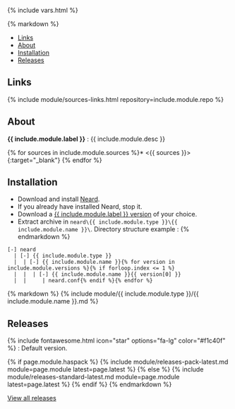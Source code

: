 {% include vars.html %}

<div class="markdown-body">{% markdown %}

* [Links](#links)
* [About](#about)
* [Installation](#installation)
* [Releases](#releases)

## Links

{% include module/sources-links.html repository=include.module.repo %}

## About

**{{ include.module.label }}** : {{ include.module.desc }}

{% for sources in include.module.sources %}* <{{ sources }}>{:target="_blank"}
{% endfor %}

## Installation

* Download and install [Neard](/doc/get-started).
* If you already have installed Neard, stop it.
* Download a [{{ include.module.label }} version](#releases) of your choice.
* Extract archive in `neard\{{ include.module.type }}\{{ include.module.name }}\`. Directory structure example :
{% endmarkdown %}<span></span></div>

<pre class="highlight"><code>[-] neard
  | [-] {{ include.module.type }}
  |  | [-] {{ include.module.name }}{% for version in include.module.versions %}{% if forloop.index <= 1 %}
  |  |  | [-] {{ include.module.name }}{{ version[0] }}
  |  |     | neard.conf{% endif %}{% endfor %}
</code></pre>

<div class="markdown-body">{% markdown %}
{% include module/{{ include.module.type }}/{{ include.module.name }}.md %}

## Releases

{% include fontawesome.html icon="star" options="fa-lg" color="#f1c40f" %} : Default version.

{% if page.module.haspack %}
  {% include module/releases-pack-latest.md module=page.module latest=page.latest %}
{% else %}
  {% include module/releases-standard-latest.md module=page.module latest=page.latest %}
{% endif %}
{% endmarkdown %}<span></span></div>

<p>
  <a target="_blank" href="{{ site.github.baseurl }}/{{ page.module.repo }}/releases" class="btn btn-default">
    View all releases
  </a>
</p>
